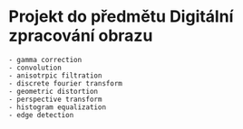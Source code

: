 # Projekt do předmětu Digitální zpracování obrazu

	- gamma correction
	- convolution
	- anisotrpic filtration
	- discrete fourier transform
	- geometric distortion 
	- perspective transform
	- histogram equalization
	- edge detection 
